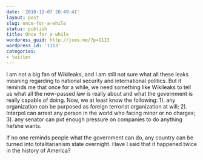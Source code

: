 ```yaml
---
date: '2010-12-07 20:49:41'
layout: post
slug: once-for-a-while
status: publish
title: Once for a while
wordpress_guid: http://jsms.me/?p=1113
wordpress_id: '1113'
categories:
- twitter
---
```


I am not a big fan of Wikileaks, and I am still not sure what all these leaks meaning regarding to national security and international politics. But it reminds me that once for a while, we need something like Wikileaks to tell us what all the new-passed law is really about and what the government is really capable of doing. Now, we at least know the following: 1). any organization can be purposed as foreign terrorist organization at will; 2). Interpol can arrest any person in the world who facing minor or no charges; 3). any senator can put enough pressure on companies to do anything he/she wants.

If no one reminds people what the government can do, any country can be turned into totalitarianism state overnight. Have I said that it happened twice in the history of America?
